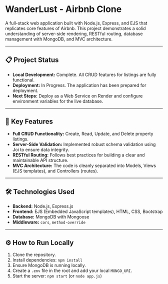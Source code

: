 # WanderLust - Airbnb Clone

A full-stack web application built with Node.js, Express, and EJS that replicates core features of Airbnb. This project demonstrates a solid understanding of server-side rendering, RESTful routing, database management with MongoDB, and MVC architecture.

---

## 📋 Project Status

* **Local Development:** Complete. All CRUD features for listings are fully functional.
* **Deployment:** In Progress. The application has been prepared for deployment.
* **Next Steps:** Deploy as a Web Service on Render and configure environment variables for the live database.

---

## 🌟 Key Features

* **Full CRUD Functionality:** Create, Read, Update, and Delete property listings.
* **Server-Side Validation:** Implemented robust schema validation using Joi to ensure data integrity.
* **RESTful Routing:** Follows best practices for building a clear and maintainable API structure.
* **MVC Architecture:** The code is cleanly separated into Models, Views (EJS templates), and Controllers (routes).

---

## 🛠️ Technologies Used

* **Backend:** Node.js, Express.js
* **Frontend:** EJS (Embedded JavaScript templates), HTML, CSS, Bootstrap
* **Database:** MongoDB with Mongoose
* **Middleware:** `cors`, `method-override`

---

## ⚙️ How to Run Locally

1.  Clone the repository.
2.  Install dependencies: `npm install`
3.  Ensure MongoDB is running locally.
4.  Create a `.env` file in the root and add your local `MONGO_URI`.
5.  Start the server: `npm start` (or `node app.js`)